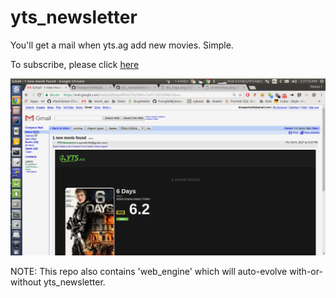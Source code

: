 # yts_newsletter
You'll get a mail when yts.ag add new movies. Simple.

To subscribe, please click [here](http://theapache64.xyz:8080/yts_newsletter/subscribe.jsp)

![image](https://raw.githubusercontent.com/theapache64/yts_newsletter/master/screenshot.png)

NOTE: This repo also contains 'web_engine' which will auto-evolve with-or-without yts_newsletter.
